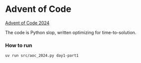 # Advent of Code

[Advent of Code 2024](https://adventofcode.com/2024)

The code is Python slop, written optimizing for time-to-solution.

### How to run

`uv run src/aoc_2024.py day1-part1`
